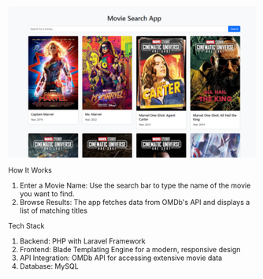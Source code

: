 ![Image Alt](https://github.com/Coder-Sidney/1st-Movie-Search-App/blob/0c3650fb36c22d610f0adcd99286da4ed59fa86a/Screenshot%202024-12-06%20230645.png)

How It Works
1. Enter a Movie Name: Use the search bar to type the name of the movie you want to find.
2. Browse Results: The app fetches data from OMDb's API and displays a list of matching titles

Tech Stack
1. Backend: PHP with Laravel Framework
2. Frontend: Blade Templating Engine for a modern, responsive design
3. API Integration: OMDb API for accessing extensive movie data
4. Database: MySQL 
